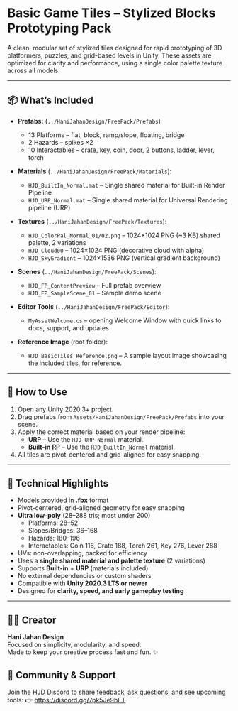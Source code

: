 # Basic Game Tiles – Stylized Blocks Prototyping Pack

A clean, modular set of stylized tiles designed for rapid prototyping of 3D platformers, puzzles, and grid-based levels in Unity. These assets are optimized for clarity and performance, using a single color palette texture across all models.

---

## 📦 What’s Included

- **Prefabs:** (`../HaniJahanDesign/FreePack/Prefabs`)
  - 13 Platforms – flat, block, ramp/slope, floating, bridge
  - 2 Hazards – spikes ×2
  - 10 Interactables – crate, key, coin, door, 2 buttons, ladder, lever, torch

- **Materials** (`../HaniJahanDesign/FreePack/Materials`):
  - `HJD_BuiltIn_Normal.mat` – Single shared material for Built-in Render Pipeline
  - `HJD_URP_Normal.mat` – Single shared material for Universal Rendering pipeline (URP)

- **Textures** (`../HaniJahanDesign/FreePack/Textures`):
  - `HJD_ColorPal_Normal_01/02.png` – 1024×1024 PNG (~3 KB) shared palette, 2 variations
  - `HJD_Cloud00` – 1024×1024 PNG (decorative cloud with alpha)
  - `HJD_SkyGradient` – 1024×1536 PNG (vertical gradient background)

- **Scenes** (`../HaniJahanDesign/FreePack/Scenes`):
  - `HJD_FP_ContentPreview` – Full prefab overview
  - `HJD_FP_SampleScene_01` – Sample demo scene

- **Editor Tools** (`../HaniJahanDesign/FreePack/Editor`):
  - `MyAssetWelcome.cs` – opening Welcome Window with quick links to docs, support, and updates

- **Reference Image** (root folder):
  - `HJD_BasicTiles_Reference.png` – A sample layout image showcasing the included tiles, for reference.


---

## 🧰 How to Use

1. Open any Unity 2020.3+ project.
2. Drag prefabs from `Assets/HaniJahanDesign/FreePack/Prefabs` into your scene.
3. Apply the correct material based on your render pipeline:
   - **URP** – Use the `HJD_URP_Normal` material.
   - **Built-in RP** – Use the `HJD_BuiltIn_Normal` material.
4. All tiles are pivot-centered and grid-aligned for easy snapping.

---

## 🔧 Technical Highlights

- Models provided in **.fbx** format  
- Pivot-centered, grid-aligned geometry for easy snapping  
- **Ultra low-poly** (28–288 tris; most under 200)  
  - Platforms: 28–52  
  - Slopes/Bridges: 36–168  
  - Hazards: 180–196  
  - Interactables: Coin 116, Crate 188, Torch 261, Key 276, Lever 288  
- UVs: non-overlapping, packed for efficiency  
- Uses a **single shared material and palette texture** (2 variations)  
- Supports **Built-in** + **URP** (materials included)  
- No external dependencies or custom shaders  
- Compatible with **Unity 2020.3 LTS or newer**  
- Designed for **clarity, speed, and early gameplay testing**

---

## 🙋‍♀️ Creator

**Hani Jahan Design**  
Focused on simplicity, modularity, and speed.  
Made to keep your creative process fast and fun. ✨

## 💬 Community & Support
Join the HJD Discord to share feedback, ask questions, and see upcoming tools:
👉 https://discord.gg/7pk5Je9bFT